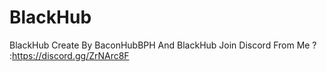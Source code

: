 # BlackHub
BlackHub Create By BaconHubBPH And BlackHub Join Discord From Me ? :https://discord.gg/ZrNArc8F
